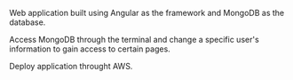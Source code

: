 Web application built using Angular as the framework and MongoDB as the database.

Access MongoDB through the terminal and change a specific user's information to gain access to certain pages.

Deploy application throught AWS.
